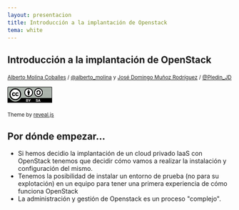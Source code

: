 ```yaml
---
layout: presentacion
title: Introducción a la implantación de Openstack
tema: white
---
```

<section>
  <h1>Introducción a la implantación de OpenStack</h1>
  <p>
    <small><a href="http://albertomolina.wordpress.com">Alberto Molina
	Coballes</a> / <a
			  href="http://twitter.com/alberto_molina">@alberto_molina</a> y <a
											    href="http://josedomingo.org">José Domingo Muñoz
	Rodríguez</a> / <a
			   href="http://twitter.com/Pledin_JD">@Pledin_JD</a> </small>
  </p>
  <p><small>
      <a href="http://creativecommons.org/licenses/by-sa/3.0/"><img src="../../img/cc_by_sa.png"
								    width="100px" border="0"/></a></small></p>
  <p><small>
      Theme
      by <a href="http://lab.hakim.se/reveal-js/#/">reveal.js</a>
    </small>
  </p>
</section>
<section>
  <h2>Por dónde empezar...</h2>
  <ul>
    <li>Si hemos decidio la implantación de un cloud privado IaaS con OpenStack tenemos que decidir cómo vamos a realizar la instalación y configuración del mismo.</li>
    <li>Tenemos la posibilidad de instalar un entorno de prueba (no para su explotación) en un equipo para tener una primera experiencia de cómo funciona OpenStack</li>
    <li>La administración y gestión de Openstack es un proceso "complejo".
  </ul>

</section>

